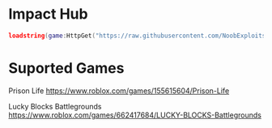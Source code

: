 # Impact Hub
```lua
loadstring(game:HttpGet("https://raw.githubusercontent.com/NoobExploits/Scripts-ROBLOX/main/MainScript.lua"))();
```

# Suported Games
Prison Life
https://www.roblox.com/games/155615604/Prison-Life

Lucky Blocks Battlegrounds
https://www.roblox.com/games/662417684/LUCKY-BLOCKS-Battlegrounds
